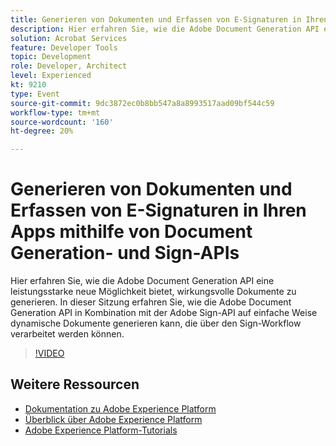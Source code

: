 ```yaml
---
title: Generieren von Dokumenten und Erfassen von E-Signaturen in Ihren Apps mithilfe von Document Generation- und Sign-APIs
description: Hier erfahren Sie, wie die Adobe Document Generation API eine leistungsstarke neue Möglichkeit bietet, wirkungsvolle Dokumente zu generieren. In dieser Sitzung erfahren Sie, wie die Adobe Document Generation API in Kombination mit der Adobe Sign-API auf einfache Weise dynamische Dokumente generieren kann, die über den Sign-Workflow verarbeitet werden können.
solution: Acrobat Services
feature: Developer Tools
topic: Development
role: Developer, Architect
level: Experienced
kt: 9210
type: Event
source-git-commit: 9dc3872ec0b8bb547a8a8993517aad09bf544c59
workflow-type: tm+mt
source-wordcount: '160'
ht-degree: 20%

---
```


# Generieren von Dokumenten und Erfassen von E-Signaturen in Ihren Apps mithilfe von Document Generation- und Sign-APIs

Hier erfahren Sie, wie die Adobe Document Generation API eine leistungsstarke neue Möglichkeit bietet, wirkungsvolle Dokumente zu generieren. In dieser Sitzung erfahren Sie, wie die Adobe Document Generation API in Kombination mit der Adobe Sign-API auf einfache Weise dynamische Dokumente generieren kann, die über den Sign-Workflow verarbeitet werden können.

>[!VIDEO](https://video.tv.adobe.com/v/338094/?quality=12&learn=on&hidetitle=true)

## Weitere Ressourcen

- [Dokumentation zu Adobe Experience Platform](https://experienceleague.adobe.com/docs/experience-platform.html?lang=de)
- [Überblick über Adobe Experience Platform](https://experienceleague.adobe.com/docs/experience-platform/landing/home.html?lang=de)
- [Adobe Experience Platform-Tutorials](https://experienceleague.adobe.com/docs/platform-learn/tutorials/overview.html?lang=de)
